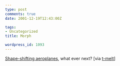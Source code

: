 ```yaml
---
type: post
comments: true
date: 2001-12-19T12:43:00Z

tags:
- Uncategorized
title: Morph

wordpress_id: 1093
---
```


[Shape-shifting aeroplanes](http://www.techtv.com/news/culture/story/0,24195,3365248,00.html), what ever next? [via [t-melt](http://www.t-melt.com)]
